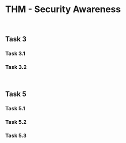 # THM - Security Awareness

<br>

## Task 3

### Task 3.1

> 

### Task 3.2

> 

<br>

## Task 5

### Task 5.1

> 

### Task 5.2

> 

### Task 5.3

> 

<br>

